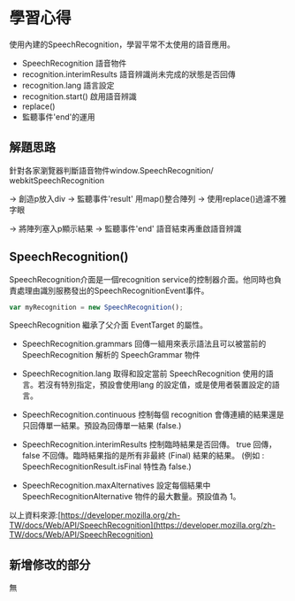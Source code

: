 
# 學習心得

使用內建的SpeechRecognition，學習平常不太使用的語音應用。

* SpeechRecognition 語音物件
* recognition.interimResults 語音辨識尚未完成的狀態是否回傳
* recognition.lang 語言設定
* recognition.start() 啟用語音辨識
* replace()
* 監聽事件'end'的運用


## 解題思路

針對各家瀏覽器判斷語音物件window.SpeechRecognition/ webkitSpeechRecognition

-> 創造p放入div -> 監聽事件'result' 用map()整合陣列 -> 使用replace()過濾不雅字眼

-> 將陣列塞入p顯示結果 -> 監聽事件'end' 語音結束再重啟語音辨識


## SpeechRecognition()

SpeechRecognition介面是一個recognition service的控制器介面。他同時也負責處理由識別服務發出的SpeechRecognitionEvent事件。

```js
var myRecognition = new SpeechRecognition();
```

SpeechRecognition 繼承了父介面 EventTarget 的屬性。

* SpeechRecognition.grammars
回傳一組用來表示語法且可以被當前的 SpeechRecognition 解析的 SpeechGrammar 物件

* SpeechRecognition.lang
取得和設定當前 SpeechRecognition 使用的語言。若沒有特別指定，預設會使用lang 的設定值，或是使用者裝置設定的語言。
* SpeechRecognition.continuous
控制每個 recognition 會傳連續的結果還是只回傳單一結果。預設為回傳單一結果 (false.)
* SpeechRecognition.interimResults
控制臨時結果是否回傳。 true 回傳，false 不回傳。臨時結果指的是所有非最終 (Final) 結果的結果。 (例如 : SpeechRecognitionResult.isFinal 特性為 false.)
* SpeechRecognition.maxAlternatives
設定每個結果中 SpeechRecognitionAlternative 物件的最大數量。預設值為 1。




以上資料來源:[https://developer.mozilla.org/zh-TW/docs/Web/API/SpeechRecognition](https://developer.mozilla.org/zh-TW/docs/Web/API/SpeechRecognition)


  
## 新增修改的部分

無



